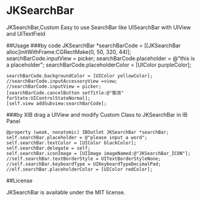 # JKSearchBar
JKSearchBar,Custom Easy to use SearchBar like UISearchBar with UIView and UITextField

##Usage
###by code
	 JKSearchBar *searchBarCode = [[JKSearchBar alloc]initWithFrame:CGRectMake(0, 50, 320, 44)];
    searchBarCode.inputView = picker;
    searchBarCode.placeholder = @"this is a placeholder";
    searchBarCode.placeholderColor = [UIColor purpleColor];

    searchBarCode.backgroundColor = [UIColor yellowColor];
    //searchBarCode.inputAccessoryView =view;
    //searchBarCode.inputView = picker;
    [searchBarCode.cancelButton setTitle:@"取消" forState:UIControlStateNormal];
    [self.view addSubview:searchBarCode];
###by XIB
drag a UIView and modify Custom Class to JKSearchBar in IB Panel

	@property (weak, nonatomic) IBOutlet JKSearchBar *searchBar;
  	self.searchBar.placeholder = @"please input a word";
    self.searchBar.textColor = [UIColor blackColor];
    self.searchBar.delegate = self;
    self.searchBar.iconImage = [UIImage imageNamed:@"JKSearchBar_ICON"];
    //self.searchBar.textBorderStyle = UITextBorderStyleNone;
    //self.searchBar.keyboardType = UIKeyboardTypeDecimalPad;
    //elf.searchBar.placeholderColor = [UIColor redColor];

##License

JKSearchBar is available under the MIT license.